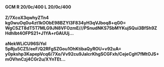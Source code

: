 #### GCM R 20/0c/400 L 20/0c/400
**Z/7XcoX3qwhyZTn4**<br/>**kg0wuOq0u4zt1kOObE98BZYI3F834yH3qVJboq8+qG0=**<br/>**WgCSZT8dT5T7MLG9JN8VFOzmE///PSnudNKS7SbMYKujSQui3BfSh9ZHdhIbt4OFPS21+J1YA+rGAUUj...**<br/><br/>
**aNekWLiCU96SiYol**<br/>**5pRju5CZ5/eeF/Q2RFgSZGou1OhKtibaQyROU+v92uA=**<br/>**y0pkshp3KapepVcq6/7Xo/Vv92cu9JaIcrKhgSCGFxh/CejeCgH7fMtOJS+mOVhnCzj4CGr2u/XYnTEt...**